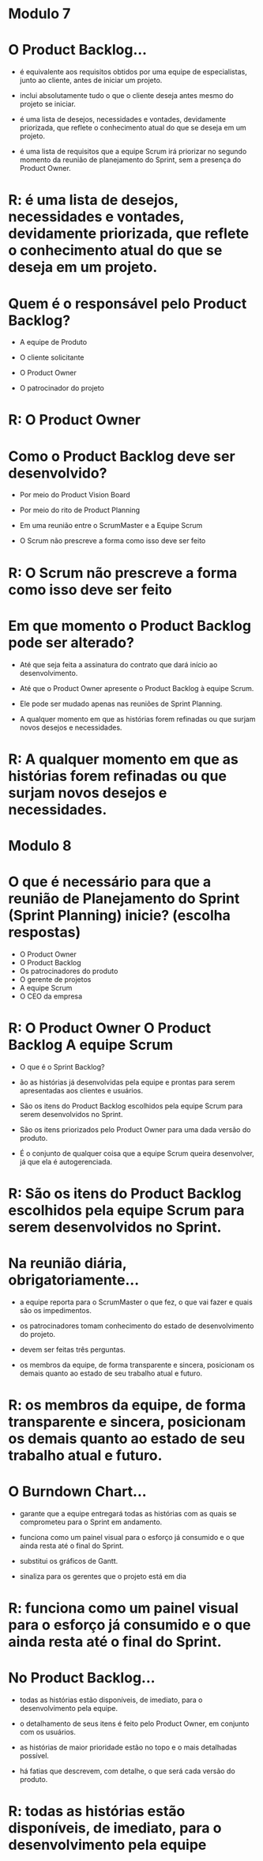 # Modulo 7 

# O Product Backlog...
 
 
- é equivalente aos requisitos obtidos por uma equipe de especialistas, junto ao cliente, antes de iniciar um projeto.

- inclui absolutamente tudo o que o cliente deseja antes mesmo do projeto se iniciar.

- é uma lista de desejos, necessidades e vontades, devidamente priorizada, que reflete o conhecimento atual do que se deseja em um projeto.
 
- é uma lista de requisitos que a equipe Scrum irá priorizar no segundo momento da reunião de planejamento do Sprint, sem a presença do Product Owner.

# R: é uma lista de desejos, necessidades e vontades, devidamente priorizada, que reflete o conhecimento atual do que se deseja em um projeto.


# Quem é o responsável pelo Product Backlog?
 
 
- A equipe de Produto
 
- O cliente solicitante
 
- O Product Owner

- O patrocinador do projeto

# R:  O Product Owner


# Como o Product Backlog deve ser desenvolvido?
 
- Por meio do Product Vision Board

- Por meio do rito de Product Planning
 
- Em uma reunião entre o ScrumMaster e a Equipe Scrum

- O Scrum não prescreve a forma como isso deve ser feito

# R: O Scrum não prescreve a forma como isso deve ser feito

# Em que momento o Product Backlog pode ser alterado?
 
 
- Até que seja feita a assinatura do contrato que dará início ao desenvolvimento.

- Até que o Product Owner apresente o Product Backlog à equipe Scrum.
 
- Ele pode ser mudado apenas nas reuniões de Sprint Planning.

- A qualquer momento em que as histórias forem refinadas ou que surjam novos desejos e necessidades.

 # R: A qualquer momento em que as histórias forem refinadas ou que surjam novos desejos e necessidades.


 # Modulo 8


 # O que é necessário para que a reunião de Planejamento do Sprint (Sprint Planning) inicie? (escolha respostas)
 
 
- O Product Owner
- O Product Backlog
- Os patrocinadores do produto
- O gerente de projetos
- A equipe Scrum
- O CEO da empresa

# R: O Product Owner O Product Backlog A equipe Scrum


- O que é o Sprint Backlog?
 
- ão as histórias já desenvolvidas pela equipe e prontas para serem apresentadas aos clientes e usuários.

- São os itens do Product Backlog escolhidos pela equipe Scrum para serem desenvolvidos no Sprint.

- São os itens priorizados pelo Product Owner para uma dada versão do produto.

- É o conjunto de qualquer coisa que a equipe Scrum queira desenvolver, já que ela é autogerenciada.

# R: São os itens do Product Backlog escolhidos pela equipe Scrum para serem desenvolvidos no Sprint.

# Na reunião diária, obrigatoriamente...
 
- a equipe reporta para o ScrumMaster o que fez, o que vai fazer e quais são os impedimentos.
 
- os patrocinadores tomam conhecimento do estado de desenvolvimento do projeto.

- devem ser feitas três perguntas.

- os membros da equipe, de forma transparente e sincera, posicionam os demais quanto ao estado de seu trabalho atual e futuro.

 # R: os membros da equipe, de forma transparente e sincera, posicionam os demais quanto ao estado de seu trabalho atual e futuro.


#  O Burndown Chart...
 
 
- garante que a equipe entregará todas as histórias com as quais se comprometeu para o Sprint em andamento.

- funciona como um painel visual para o esforço já consumido e o que ainda resta até o final do Sprint.

- substitui os gráficos de Gantt.

- sinaliza para os gerentes que o projeto está em dia

# R:  funciona como um painel visual para o esforço já consumido e o que ainda resta até o final do Sprint.

#  No Product Backlog...
 
- todas as histórias estão disponíveis, de imediato, para o desenvolvimento pela equipe.

- o detalhamento de seus itens é feito pelo Product Owner, em conjunto com os usuários.

- as histórias de maior prioridade estão no topo e o mais detalhadas possível.
 
- há fatias que descrevem, com detalhe, o que será cada versão do produto.


# R: todas as histórias estão disponíveis, de imediato, para o desenvolvimento pela equipe